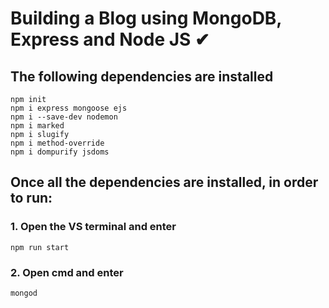 # Building a Blog using MongoDB, Express and Node JS ✔
 
## The following dependencies are installed 

	npm init
	npm i express mongoose ejs
	npm i --save-dev nodemon
	npm i marked
	npm i slugify
	npm i method-override
	npm i dompurify jsdoms

## Once all the dependencies are installed, in order to run:

### 1. Open the VS terminal and enter
	npm run start

### 2. Open cmd and enter
	mongod
